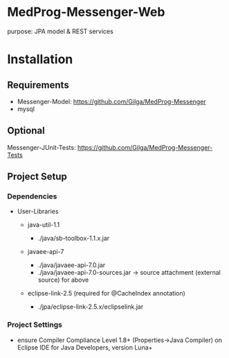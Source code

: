 # MedProg-Messenger-Web
purpose: JPA model & REST services

# Installation

## Requirements
- Messenger-Model: https://github.com/Gilga/MedProg-Messenger
- mysql

## Optional
Messenger-JUnit-Tests: https://github.com/Gilga/MedProg-Messenger-Tests

## Project Setup

### Dependencies
- User-Libraries
  - java-util-1.1
    - ./java/sb-toolbox-1.1.x.jar

  - javaee-api-7
    - ./java/javaee-api-7.0.jar
    - ./java/javaee-api-7.0-sources.jar -> source attachment (external source) for above

  - eclipse-link-2.5 (required for @CacheIndex annotation)
    - ./jpa/eclipse-link-2.5.x/eclipselink.jar


### Project Settings
- ensure Compiler Compliance Level 1.8+ (Properties->Java Compiler)
  on Eclipse IDE for Java Developers, version Luna+
